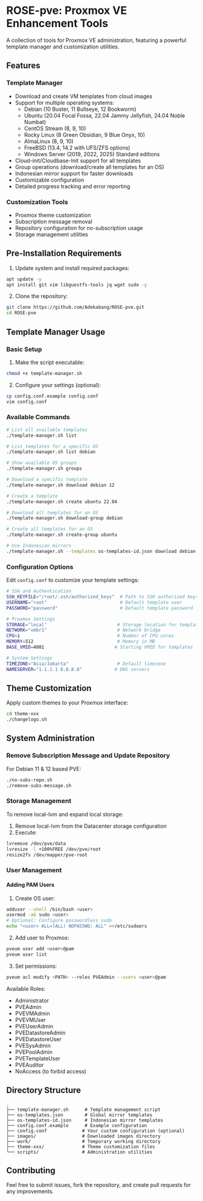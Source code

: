 # ROSE-pve: Proxmox VE Enhancement Tools

A collection of tools for Proxmox VE administration, featuring a powerful template manager and customization utilities.

## Features

### Template Manager
- Download and create VM templates from cloud images
- Support for multiple operating systems:
  - Debian (10 Buster, 11 Bullseye, 12 Bookworm)
  - Ubuntu (20.04 Focal Fossa, 22.04 Jammy Jellyfish, 24.04 Noble Numbat)
  - CentOS Stream (8, 9, 10)
  - Rocky Linux (8 Green Obsidian, 9 Blue Onyx, 10)
  - AlmaLinux (8, 9, 10)
  - FreeBSD (13.4, 14.2 with UFS/ZFS options)
  - Windows Server (2019, 2022, 2025) Standard editions
- Cloud-init/Cloudbase-Init support for all templates
- Group operations (download/create all templates for an OS)
- Indonesian mirror support for faster downloads
- Customizable configuration
- Detailed progress tracking and error reporting

### Customization Tools
- Proxmox theme customization
- Subscription message removal
- Repository configuration for no-subscription usage
- Storage management utilities

## Pre-Installation Requirements

1. Update system and install required packages:
```bash
apt update -y
apt install git vim libguestfs-tools jq wget sudo -y
```

2. Clone the repository:
```bash
git clone https://github.com/Adekabang/ROSE-pve.git
cd ROSE-pve
```

## Template Manager Usage

### Basic Setup

1. Make the script executable:
```bash
chmod +x template-manager.sh
```

2. Configure your settings (optional):
```bash
cp config.conf.example config.conf
vim config.conf
```

### Available Commands

```bash
# List all available templates
./template-manager.sh list

# List templates for a specific OS
./template-manager.sh list debian

# Show available OS groups
./template-manager.sh groups

# Download a specific template
./template-manager.sh download debian 12

# Create a template
./template-manager.sh create ubuntu 22.04

# Download all templates for an OS
./template-manager.sh download-group debian

# Create all templates for an OS
./template-manager.sh create-group ubuntu

# Use Indonesian mirrors
./template-manager.sh --templates os-templates-id.json download debian 12
```

### Configuration Options

Edit `config.conf` to customize your template settings:

```bash
# SSH and Authentication
SSH_KEYFILE="/root/.ssh/authorized_keys"  # Path to SSH authorized keys
USERNAME="root"                           # Default template user
PASSWORD="password"                       # Default template password

# Proxmox Settings
STORAGE="local"                          # Storage location for templates
NETWORK="vmbr1"                          # Network bridge
CPU=1                                    # Number of CPU cores
MEMORY=512                               # Memory in MB
BASE_VMID=4001                          # Starting VMID for templates

# System Settings
TIMEZONE="Asia/Jakarta"                  # Default timezone
NAMESERVER="1.1.1.1 8.8.8.8"            # DNS servers
```

## Theme Customization

Apply custom themes to your Proxmox interface:
```bash
cd theme-xxx
./changelogo.sh
```

## System Administration

### Remove Subscription Message and Update Repository
For Debian 11 & 12 based PVE:
```bash
./no-subs-repo.sh
./remove-subs-message.sh
```

### Storage Management

To remove local-lvm and expand local storage:

1. Remove local-lvm from the Datacenter storage configuration
2. Execute:
```bash
lvremove /dev/pve/data
lvresize -l +100%FREE /dev/pve/root
resize2fs /dev/mapper/pve-root
```

### User Management

#### Adding PAM Users

1. Create OS user:
```bash
adduser --shell /bin/bash <user>
usermod -aG sudo <user>
# Optional: Configure passwordless sudo
echo "<user> ALL=(ALL) NOPASSWD: ALL" >>/etc/sudoers
```

2. Add user to Proxmox:
```bash
pveum user add <user>@pam
pveum user list
```

3. Set permissions:
```bash
pveum acl modify <PATH> --roles PVEAdmin --users <user>@pam
```

Available Roles:
- Administrator
- PVEAdmin
- PVEVMAdmin
- PVEVMUser
- PVEUserAdmin
- PVEDatastoreAdmin
- PVEDatastoreUser
- PVESysAdmin
- PVEPoolAdmin
- PVETemplateUser
- PVEAuditor
- NoAccess (to forbid access)

## Directory Structure

```
.
├── template-manager.sh      # Template management script
├── os-templates.json        # Global mirror templates
├── os-templates-id.json     # Indonesian mirror templates
├── config.conf.example      # Example configuration
├── config.conf             # Your custom configuration (optional)
├── images/                 # Downloaded images directory
├── work/                   # Temporary working directory
├── theme-xxx/              # Theme customization files
└── scripts/                # Administration utilities
```

## Contributing

Feel free to submit issues, fork the repository, and create pull requests for any improvements.
